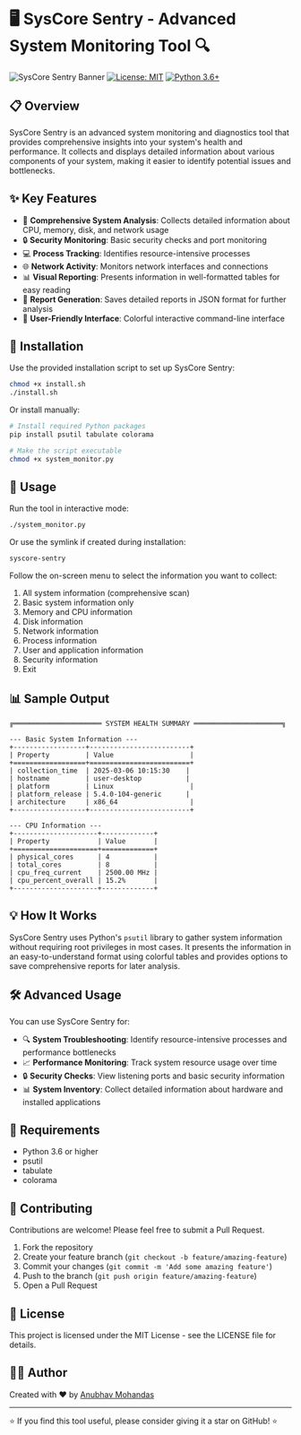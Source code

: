 # 🖥️ SysCore Sentry - Advanced System Monitoring Tool 🔍

![SysCore Sentry Banner](https://img.shields.io/badge/SysCore-Sentry-blue?style=for-the-badge&logo=computer)
[![License: MIT](https://img.shields.io/badge/License-MIT-yellow.svg)](https://opensource.org/licenses/MIT)
[![Python 3.6+](https://img.shields.io/badge/python-3.6+-blue.svg)](https://www.python.org/downloads/)

## 📋 Overview

SysCore Sentry is an advanced system monitoring and diagnostics tool that provides comprehensive insights into your system's health and performance. It collects and displays detailed information about various components of your system, making it easier to identify potential issues and bottlenecks.

## ✨ Key Features

- 🧠 **Comprehensive System Analysis**: Collects detailed information about CPU, memory, disk, and network usage
- 🔒 **Security Monitoring**: Basic security checks and port monitoring
- 💻 **Process Tracking**: Identifies resource-intensive processes
- 🌐 **Network Activity**: Monitors network interfaces and connections
- 📊 **Visual Reporting**: Presents information in well-formatted tables for easy reading
- 💾 **Report Generation**: Saves detailed reports in JSON format for further analysis
- 🎨 **User-Friendly Interface**: Colorful interactive command-line interface

<!-- ## 🖼️ Screenshots -->


## 🚀 Installation

Use the provided installation script to set up SysCore Sentry:

```bash
chmod +x install.sh
./install.sh
```

Or install manually:

```bash
# Install required Python packages
pip install psutil tabulate colorama

# Make the script executable
chmod +x system_monitor.py
```

## 📖 Usage

Run the tool in interactive mode:

```bash
./system_monitor.py
```

Or use the symlink if created during installation:

```bash
syscore-sentry
```

Follow the on-screen menu to select the information you want to collect:

1. All system information (comprehensive scan)
2. Basic system information only
3. Memory and CPU information
4. Disk information
5. Network information
6. Process information
7. User and application information
8. Security information
0. Exit

## 📊 Sample Output

```
╔══════════════════════ SYSTEM HEALTH SUMMARY ══════════════════════╗

--- Basic System Information ---
+------------------+-------------------------+
| Property         | Value                   |
+==================+=========================+
| collection_time  | 2025-03-06 10:15:30    |
| hostname         | user-desktop           |
| platform         | Linux                   |
| platform_release | 5.4.0-104-generic      |
| architecture     | x86_64                  |
+------------------+-------------------------+

--- CPU Information ---
+---------------------+-------------+
| Property            | Value       |
+=====================+=============+
| physical_cores      | 4           |
| total_cores         | 8           |
| cpu_freq_current    | 2500.00 MHz |
| cpu_percent_overall | 15.2%       |
+---------------------+-------------+
```

## 💡 How It Works

SysCore Sentry uses Python's `psutil` library to gather system information without requiring root privileges in most cases. It presents the information in an easy-to-understand format using colorful tables and provides options to save comprehensive reports for later analysis.

## 🛠️ Advanced Usage

You can use SysCore Sentry for:

- 🔍 **System Troubleshooting**: Identify resource-intensive processes and performance bottlenecks
- 📈 **Performance Monitoring**: Track system resource usage over time
- 🔒 **Security Checks**: View listening ports and basic security information
- 📊 **System Inventory**: Collect detailed information about hardware and installed applications

## 📜 Requirements

- Python 3.6 or higher
- psutil
- tabulate
- colorama

## 🤝 Contributing

Contributions are welcome! Please feel free to submit a Pull Request.

1. Fork the repository
2. Create your feature branch (`git checkout -b feature/amazing-feature`)
3. Commit your changes (`git commit -m 'Add some amazing feature'`)
4. Push to the branch (`git push origin feature/amazing-feature`)
5. Open a Pull Request

## 📝 License

This project is licensed under the MIT License - see the LICENSE file for details.

## 👨‍💻 Author

Created with ❤️ by [Anubhav Mohandas](https://github.com/anubhavmohandas)

---

⭐ If you find this tool useful, please consider giving it a star on GitHub! ⭐